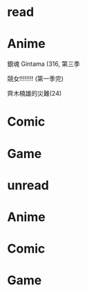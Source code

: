read
===
# Anime #
銀魂 Gintama (316, 第三季

競女!!!!!!!! (第一季完)

齊木楠雄的災難(24)

# Comic #
# Game #

unread
===
# Anime #
# Comic #
# Game #

